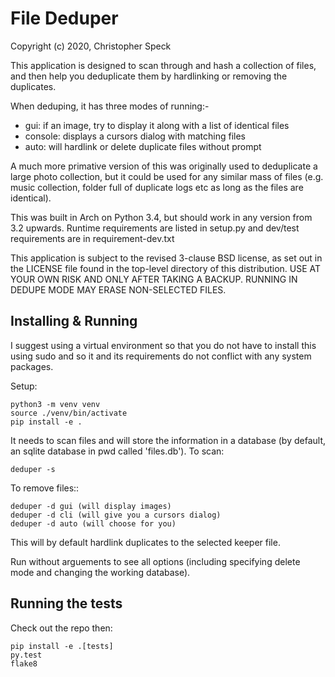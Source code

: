 # File Deduper

Copyright (c) 2020, Christopher Speck

This application is designed to scan through and hash a collection of files,
and then help you deduplicate them by hardlinking or removing the duplicates.

When deduping, it has three modes of running:-

- gui: if an image, try to display it along with a list of identical files
- console: displays a cursors dialog with matching files
- auto: will hardlink or delete duplicate files without prompt

A much more primative version of this was originally used to deduplicate a
large photo collection, but it could be used for any similar mass of files
(e.g. music collection, folder full of duplicate logs etc as long as the files
are identical).

This was built in Arch on Python 3.4, but should work in any version from 3.2
upwards. Runtime requirements are listed in setup.py and dev/test requirements
are in requirement-dev.txt

This application is subject to the revised 3-clause BSD license, as set out in
the LICENSE file found in the top-level directory of this distribution. USE AT
YOUR OWN RISK AND ONLY AFTER TAKING A BACKUP. RUNNING IN DEDUPE MODE MAY ERASE
NON-SELECTED FILES.

## Installing & Running

I suggest using a virtual environment so that you do not have to install this
using sudo and so it and its requirements do not conflict with any system
packages.

Setup:

```
python3 -m venv venv
source ./venv/bin/activate
pip install -e .
```

It needs to scan files and will store the information in a database (by
default, an sqlite database in pwd called 'files.db'). To scan:

```
deduper -s
```

To remove files::

```
deduper -d gui (will display images)
deduper -d cli (will give you a cursors dialog)
deduper -d auto (will choose for you)
```

This will by default hardlink duplicates to the selected keeper file.

Run without arguements to see all options (including specifying delete mode
and changing the working database).

## Running the tests

Check out the repo then:

```
pip install -e .[tests]
py.test
flake8
```
